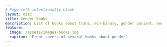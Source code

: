 ```yaml
---
# Page left intentionally blank
layout: misc
title: Gender Books
description: List of books about trans, non-binary, gender variant, and intersex issues of particular relevance to UK audiences
feature:
  image: /assets/images/books.jpg
  caption: 'Front covers of several books about gender'
---
```

